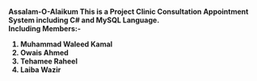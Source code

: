 <b>Assalam-O-Alaikum
<b>This is a Project Clinic Consultation Appointment System including C# and MySQL Language.<br>
Including Members:-<br>
1) Muhammad Waleed Kamal<br>
2) Owais Ahmed<br>
3) Tehamee Raheel<br>
4) Laiba Wazir<br>
